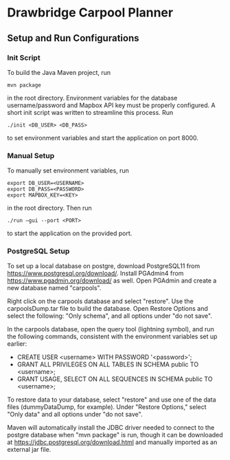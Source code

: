 # Drawbridge Carpool Planner

## Setup and Run Configurations

### Init Script
To build the Java Maven project, run
```
mvn package
```
in the root directory.
Environment variables for the database username/password and Mapbox API key must be properly configured. A short init script was written to streamline this process. Run
```
./init <DB_USER> <DB_PASS>
```
to set environment variables and start the application on port 8000.

### Manual Setup
To manually set environment variables, run
```
export DB_USER=<USERNAME>
export DB_PASS=<PASSWORD>
export MAPBOX_KEY=<KEY>
```
in the root directory. Then run 
```
./run –gui --port <PORT>
```
to start the application on the provided port.

### PostgreSQL Setup
To set up a local database on postgre, download 
PostgreSQL11 from https://www.postgresql.org/download/.
Install PGAdmin4 from https://www.pgadmin.org/download/
as well. Open PGAdmin and create a new database named
"carpools".

Right click on the carpools database and select "restore".
Use the carpoolsDump.tar file to build the database. Open
Restore Options and select the following: "Only schema",
and all options under "do not save".

In the carpools database, open the query tool (lightning
symbol), and run the following commands, consistent with
the environment variables set up earlier:
* CREATE USER \<username\> WITH PASSWORD '\<password\>';
* GRANT ALL PRIVILEGES ON ALL TABLES IN SCHEMA public TO \<username\>;
* GRANT USAGE, SELECT ON ALL SEQUENCES IN SCHEMA public TO \<username\>;

To restore data to your database, select "restore" and
use one of the data files (dummyDataDump, for example).
Under "Restore Options," select "Only data" and all options
under "do not save".

Maven will automatically install the JDBC driver needed 
to connect to the postgre database when "mvn package" is 
run, though it can be downloaded at 
https://jdbc.postgresql.org/download.html
and manually imported as an external jar file.
